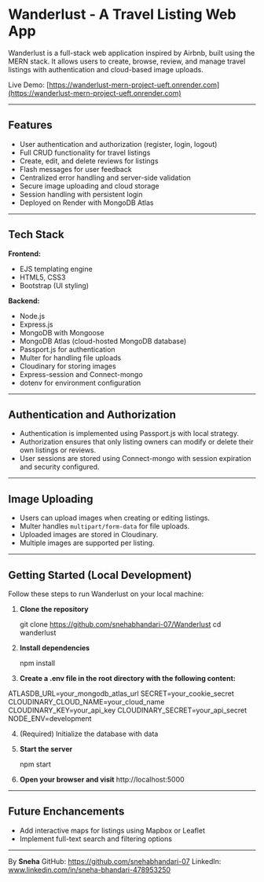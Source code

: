 # Wanderlust - A Travel Listing Web App

Wanderlust is a full-stack web application inspired by Airbnb, built using the MERN stack. It allows users to create, browse, review, and manage travel listings with authentication and cloud-based image uploads.

Live Demo: [https://wanderlust-mern-project-ueft.onrender.com](https://wanderlust-mern-project-ueft.onrender.com)

---

## Features

- User authentication and authorization (register, login, logout)
- Full CRUD functionality for travel listings
- Create, edit, and delete reviews for listings
- Flash messages for user feedback
- Centralized error handling and server-side validation
- Secure image uploading and cloud storage
- Session handling with persistent login
- Deployed on Render with MongoDB Atlas

---

## Tech Stack

**Frontend:**
- EJS templating engine
- HTML5, CSS3
- Bootstrap (UI styling)

**Backend:**
- Node.js
- Express.js
- MongoDB with Mongoose
- MongoDB Atlas (cloud-hosted MongoDB database)
- Passport.js for authentication
- Multer for handling file uploads
- Cloudinary for storing images
- Express-session and Connect-mongo
- dotenv for environment configuration
  

---

## Authentication and Authorization

- Authentication is implemented using Passport.js with local strategy.
- Authorization ensures that only listing owners can modify or delete their own listings or reviews.
- User sessions are stored using Connect-mongo with session expiration and security configured.

---

## Image Uploading

- Users can upload images when creating or editing listings.
- Multer handles `multipart/form-data` for file uploads.
- Uploaded images are stored in Cloudinary.
- Multiple images are supported per listing.

---

## Getting Started (Local Development)

Follow these steps to run Wanderlust on your local machine:

1. **Clone the repository**
   
   git clone https://github.com/snehabhandari-07/Wanderlust
   cd wanderlust

2. **Install dependencies**

   npm install

3. **Create a .env file in the root directory with the following content:**
   
  ATLASDB_URL=your_mongodb_atlas_url
  SECRET=your_cookie_secret
  CLOUDINARY_CLOUD_NAME=your_cloud_name
  CLOUDINARY_KEY=your_api_key
  CLOUDINARY_SECRET=your_api_secret
  NODE_ENV=development

4. (Required) Initialize the database with data

5. **Start the server**
   
   npm start
   
6. **Open your browser and visit**
   http://localhost:5000

---
## Future Enchancements
- Add interactive maps for listings using Mapbox or Leaflet
- Implement full-text search and filtering options

---
By **Sneha**
GitHub: https://github.com/snehabhandari-07
LinkedIn: www.linkedin.com/in/sneha-bhandari-478953250




